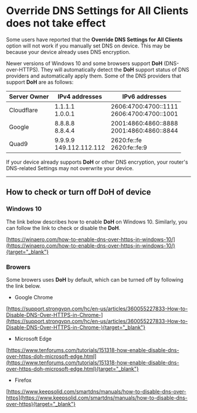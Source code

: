 # Override DNS Settings for All Clients does not take effect

Some users have reported that the **Override DNS Settings for All Clients** option will not work if you manually set DNS on device. This may be because your device already uses DNS encryption.

Newer versions of Windows 10 and some browsers support **DoH** (DNS-over-HTTPS). They will automatically detect the **DoH** support status of DNS providers and automatically apply them. Some of the DNS providers that support **DoH** are as follows:

| Server Owner | IPv4 addresses               | IPv6 addresses                                 |
| ------------ | ---------------------------- | ---------------------------------------------- |
| Cloudflare   | 1.1.1.1<br />1.0.0.1         | 2606:4700:4700::1111<br />2606:4700:4700::1001 |
| Google       | 8.8.8.8<br />8.8.4.4         | 2001:4860:4860::8888<br />2001:4860:4860::8844 |
| Quad9        | 9.9.9.9<br />149.112.112.112 | 2620:fe::fe<br />2620:fe::fe:9                 |

If your device already supports **DoH** or other DNS encryption, your router's DNS-related Settings may not overwrite your device.

---

## How to check or turn off DoH of device

### Windows 10

The link below describes how to enable **DoH** on Windows 10. Similarly, you can follow the link to check or disable the **DoH**.

[https://winaero.com/how-to-enable-dns-over-https-in-windows-10/](https://winaero.com/how-to-enable-dns-over-https-in-windows-10/){target="_blank"}

### Browers

Some browers uses **DoH** by default, which can be turned off by following the link below.

* Google Chrome

[https://support.strongvpn.com/hc/en-us/articles/360055227833-How-to-Disable-DNS-Over-HTTPS-in-Chrome-](https://support.strongvpn.com/hc/en-us/articles/360055227833-How-to-Disable-DNS-Over-HTTPS-in-Chrome-){target="_blank"}

* Microsoft Edge

[https://www.tenforums.com/tutorials/151318-how-enable-disable-dns-over-https-doh-microsoft-edge.html](https://www.tenforums.com/tutorials/151318-how-enable-disable-dns-over-https-doh-microsoft-edge.html){target="_blank"}

* Firefox

[https://www.keepsolid.com/smartdns/manuals/how-to-disable-dns-over-https](https://www.keepsolid.com/smartdns/manuals/how-to-disable-dns-over-https){target="_blank"}
